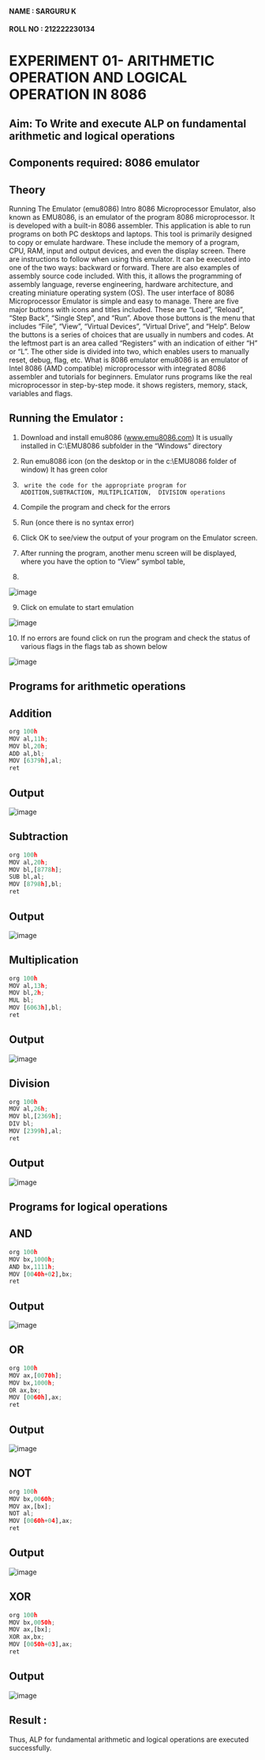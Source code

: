#### NAME : SARGURU K
#### ROLL NO : 212222230134

# EXPERIMENT 01- ARITHMETIC OPERATION AND LOGICAL OPERATION IN 8086
## Aim: To Write and execute ALP on fundamental arithmetic and logical operations
## Components required: 8086  emulator 
## Theory 
Running The Emulator (emu8086) Intro 8086 Microprocessor Emulator, also known as EMU8086, is an emulator of the program 8086 microprocessor. It is developed with a built-in 8086 assembler. This application is able to run programs on both PC desktops and laptops. This tool is primarily designed to copy or emulate hardware. These include the memory of a program, CPU, RAM, input and output devices, and even the display screen. There are instructions to follow when using this emulator. It can be executed into one of the two ways: backward or forward. There are also examples of assembly source code included. With this, it allows the programming of assembly language, reverse engineering, hardware architecture, and creating miniature operating system (OS). The user interface of 8086 Microprocessor Emulator is simple and easy to manage. There are five major buttons with icons and titles included. These are “Load”, “Reload”, “Step Back”, “Single Step”, and “Run”. Above those buttons is the menu that includes “File”, “View”, “Virtual Devices”, “Virtual Drive”, and “Help”. Below the buttons is a series of choices that are usually in numbers and codes. At the leftmost part is an area called “Registers” with an indication of either “H” or “L”. The other side is divided into two, which enables users to manually reset, debug, flag, etc. What is 8086 emulator emu8086 is an emulator of Intel 8086 (AMD compatible) microprocessor with integrated 8086 assembler and tutorials for beginners. Emulator runs programs like the real microprocessor in step-by-step mode. it shows registers, memory, stack, variables and flags.


 ## Running the Emulator :
1.	Download and install emu8086 (www.emu8086.com) It is usually installed in C:\EMU8086 subfolder in the “Windows” directory
2.	  Run  emu8086 icon (on the desktop or in the c:\EMU8086 folder of window) It has green color 
 
 
3.		write the code for the appropriate program for ADDITION,SUBTRACTION, MULTIPLICATION,  DIVISION operations 

4.	 Compile the program and check for the errors 
5.	Run (once there is no syntax error) 

6.	Click OK to see/view the output of your program on the Emulator screen. 


7.	After running the program, another menu screen will be displayed, where you have the option to “View” symbol table,
8.	 


![image](https://user-images.githubusercontent.com/36288975/189273263-d65baae9-4b8f-4723-afb3-c0ffa4052b04.png)











9.	Click on emulate to start emulation 








![image](https://user-images.githubusercontent.com/36288975/189273273-9bb36ec1-e2e8-4892-8d35-37707332bfdc.png)








10.	If no errors are found click on run the program and check the status of various flags in the flags tab as shown below 






![image](https://user-images.githubusercontent.com/36288975/189273277-113a2a33-4a40-4ff8-95a5-ecd3a1f504fe.png)







## Programs for arithmetic  operations

## Addition  
```python
org 100h
MOV al,11h;
MOV bl,20h;
ADD al,bl;
MOV [6379h],al;
ret
```
## Output  
![image](https://github.com/Thirisha-s/EXPERIMENT--01-ALP-FOR-8086/assets/120380280/631c1e84-a8d8-49d0-848a-e7b5ce40b8f5)

 
## Subtraction 
```python
org 100h
MOV al,20h;
MOV bl,[8778h];
SUB bl,al;
MOV [8798h],bl;
ret
```
## Output
![image](https://github.com/Thirisha-s/EXPERIMENT--01-ALP-FOR-8086/assets/120380280/e88e2255-9a21-4084-a2da-1200138c2a2d)


## Multiplication
```python
org 100h
MOV al,13h;
MOV bl,2h;
MUL bl;
MOV [6063h],bl;
ret
```
 ## Output  
![image](https://github.com/Thirisha-s/EXPERIMENT--01-ALP-FOR-8086/assets/120380280/adf63a48-cf70-4060-917d-424479126412)

## Division
```python
org 100h
MOV al,26h;
MOV bl,[2369h];
DIV bl;
MOV [2399h],al;
ret
```
## Output  
![image](https://github.com/Thirisha-s/EXPERIMENT--01-ALP-FOR-8086/assets/120380280/6855a262-a3fd-460b-97f8-ded1dd27d0f3)

## Programs for logical  operations

## AND
```python
org 100h
MOV bx,1000h;
AND bx,1111h;
MOV [0040h+02],bx;
ret
```
## Output 
![image](https://github.com/Thirisha-s/EXPERIMENT--01-ALP-FOR-8086/assets/120380280/0cf5439e-a2e9-4e12-a3bf-ff9fe8a4ba0c)

## OR
```python
org 100h
MOV ax,[0070h];
MOV bx,1000h;
OR ax,bx;
MOV [0060h],ax;
ret
```
## Output
![image](https://github.com/Thirisha-s/EXPERIMENT--01-ALP-FOR-8086/assets/120380280/5be4be55-ee6e-496c-8835-bc6e06406ea3)


## NOT
```python
org 100h
MOV bx,0060h;
MOV ax,[bx]; 
NOT al;
MOV [0060h+04],ax;
ret
```
## Output
![image](https://github.com/Thirisha-s/EXPERIMENT--01-ALP-FOR-8086/assets/120380280/5da5b6c2-cf62-46df-8c4b-fa99792ddedb)


## XOR
```python
org 100h
MOV bx,0050h;
MOV ax,[bx]; 
XOR ax,bx;
MOV [0050h+03],ax;
ret
```
## Output
![image](https://github.com/Thirisha-s/EXPERIMENT--01-ALP-FOR-8086/assets/120380280/3d3fceaf-0b87-4be8-9e4e-1cc3efdf9043)



## Result :
Thus, ALP for fundamental arithmetic and logical operations are executed successfully.
